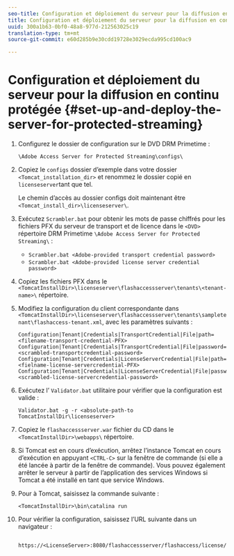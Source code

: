 ```yaml
---
seo-title: Configuration et déploiement du serveur pour la diffusion en continu protégée
title: Configuration et déploiement du serveur pour la diffusion en continu protégée
uuid: 300a1b63-0bf0-48a8-977d-212563025c19
translation-type: tm+mt
source-git-commit: e60d285b9e30cdd19728e3029ecda995cd100ac9

---
```



# Configuration et déploiement du serveur pour la diffusion en continu protégée {#set-up-and-deploy-the-server-for-protected-streaming}

1. Configurez le dossier de configuration sur le DVD DRM Primetime :

   `\Adobe Access Server for Protected Streaming\configs\`
1. Copiez le `configs` dossier d’exemple dans votre dossier `<Tomcat_installation_dir>` et renommez le dossier copié en `licenseserver`tant que tel.

   Le chemin d’accès au dossier configs doit maintenant être `<Tomcat_install_dir>\licenseserver\`.
1. Exécutez `Scrambler.bat` pour obtenir les mots de passe chiffrés pour les fichiers PFX du serveur de transport et de licence dans le `<DVD>` répertoire DRM Primetime `\Adobe Access Server for Protected Streaming\` :

   * `Scrambler.bat <Adobe-provided transport credential password>`
   * `Scrambler.bat <Adobe-provided license server credential password>`

1. Copiez les fichiers PFX dans le `<TomcatInstallDir>\licenseserver\flashaccessserver\tenants\<tenant-name>\` répertoire.
1. Modifiez la configuration du client correspondante dans `<TomcatInstallDir>\licenseserver\flashaccessserver\tenants\sampletenant\flashaccess-tenant.xml`, avec les paramètres suivants :

   ```
   Configuration|Tenant|Credentials|TransportCredential|File|path=<filename-transport-credential-PFX> 
   Configuration|Tenant|Credentials|TransportCredential|File|password=<scrambled-transportcredential-password> 
   Configuration|Tenant|Credentials|LicenseServerCredential|File|path=<fielname-license-servercredential-PFX> 
   Configuration|Tenant|Credentials|LicenseServerCredential|File|password=<scrambled-license-servercredential-password>
   ```

1. Exécutez l’ `Validator.bat` utilitaire pour vérifier que la configuration est valide :

   ```
   Validator.bat -g -r <absolute-path-to TomcatInstallDir\licenseserver>
   ```

1. Copiez le `flashaccessserver.war` fichier du CD dans le `<TomcatInstallDir>\webapps\` répertoire.
1. Si Tomcat est en cours d’exécution, arrêtez l’instance Tomcat en cours d’exécution en appuyant `<CTRL-C>` sur la fenêtre de commande (si elle a été lancée à partir de la fenêtre de commande). Vous pouvez également arrêter le serveur à partir de l’application des services Windows si Tomcat a été installé en tant que service Windows.
1. Pour à Tomcat, saisissez la commande suivante :

   ```
   <TomcatInstallDir>\bin\catalina run
   ```

1. Pour vérifier la configuration, saisissez l’URL suivante dans un navigateur :

   ```
    https://<LicenseServer>:8080/flashaccessserver/flashaccess/license/v2
   ```
